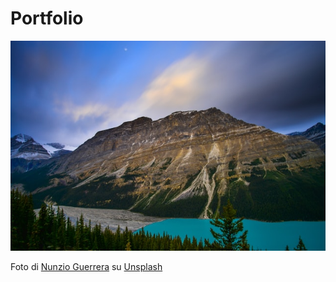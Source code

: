 # Portfolio

![alt text](nunzio-guerrera--0d49gX9XIY-unsplash.jpg)

Foto di <a href="https://unsplash.com/es/@nunzg?utm_source=unsplash&utm_medium=referral&utm_content=creditCopyText">Nunzio Guerrera</a> su <a href="https://unsplash.com/it/foto/-0d49gX9XIY?utm_source=unsplash&utm_medium=referral&utm_content=creditCopyText">Unsplash</a>
  
